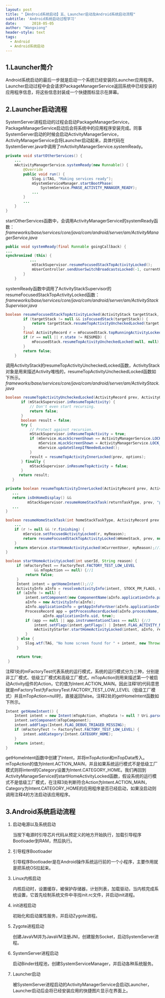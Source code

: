 ```yaml
---
layout: post
title: "【Android系统启动】五、Launcher启动及Android系统启动流程"
subtitle: 'Android系统启动过程学习'
date:       2018-05-05
author: "Wangxiong"
header-style: text
tags:
  - Android
  - Android系统启动
---
```

## 1.Launcher简介

Android系统启动的最后一步就是启动一个系统已经安装的Launcher应用程序。Launcher启动过程中会会请求PackageManagerService返回系统中已经安装的应用程序信息，将这些信息封装成一个快捷图标显示在屏幕。

## 2.Launcher启动流程

SystemServer进程启动的过程会启动PackageManagerService，PackageManagerService启动后会将系统中的应用程序安装完成。同事SystemServer启动的时候会启动ActivityManagerService，ActivityManagerService会将Launcher启动起来，具体代码在SystemServer.java中调用了mActivityManagerService.systemReady。

```java
private void startOtherServices() {
    ...
    mActivityManagerService.systemReady(new Runnable() {    
        @Override    
        public void run() {   
            Slog.i(TAG, "Making services ready");    
            mSystemServiceManager.startBootPhase(        
                SystemService.PHASE_ACTIVITY_MANAGER_READY);
            ...
        }
        ...
    }                                       
}
```

startOtherServices函数中，会调用ActivityManagerService的systemReady函数：
*frameworks/base/services/core/java/com/android/server/am/ActivityManagerService.java*

```java
public void systemReady(final Runnable goingCallback) {
...
synchronized (this) {
           ...
            mStackSupervisor.resumeFocusedStackTopActivityLocked();
            mUserController.sendUserSwitchBroadcastsLocked(-1, currentUserId);
        }
    }
```

systemReady函数中调用了ActivityStackSupervisor的resumeFocusedStackTopActivityLocked函数：*frameworks/base/services/core/java/com/android/server/am/ActivityStackSupervisor.java*

```java
boolean resumeFocusedStackTopActivityLocked(ActivityStack targetStack, ActivityRecord target, ActivityOptions targetOptions) {
        if (targetStack != null && isFocusedStack(targetStack)) {
            return targetStack.resumeTopActivityUncheckedLocked(target, targetOptions);//1
        }
        final ActivityRecord r = mFocusedStack.topRunningActivityLocked();
        if (r == null || r.state != RESUMED) {
            mFocusedStack.resumeTopActivityUncheckedLocked(null, null);
        }
        return false;
    }
```

调用ActivityStack的resumeTopActivityUncheckedLocked函数，ActivityStack对象是用来描述Activity堆栈的，resumeTopActivityUncheckedLocked函数如下所示。
*frameworks/base/services/core/java/com/android/server/am/ActivityStack.java*

```java
boolean resumeTopActivityUncheckedLocked(ActivityRecord prev, ActivityOptions options) {
       if (mStackSupervisor.inResumeTopActivity) {
           // Don't even start recursing.
           return false;
       }
       boolean result = false;
       try {
           // Protect against recursion.
           mStackSupervisor.inResumeTopActivity = true;
           if (mService.mLockScreenShown == ActivityManagerService.LOCK_SCREEN_LEAVING) {
               mService.mLockScreenShown = ActivityManagerService.LOCK_SCREEN_HIDDEN;
               mService.updateSleepIfNeededLocked();
           }
           result = resumeTopActivityInnerLocked(prev, options);
       } finally {
           mStackSupervisor.inResumeTopActivity = false;
       }
      return result;
   }
```

```java
private boolean resumeTopActivityInnerLocked(ActivityRecord prev, ActivityOptions options) {
   ...
   return isOnHomeDisplay() &&
          mStackSupervisor.resumeHomeStackTask(returnTaskType, prev, "prevFinished");
   ...                 
}
```

```java
boolean resumeHomeStackTask(int homeStackTaskType, ActivityRecord prev, String reason) {
    ...
    if (r != null && !r.finishing) {
        mService.setFocusedActivityLocked(r, myReason);
        return resumeFocusedStackTopActivityLocked(mHomeStack, prev, null);
    }
    return mService.startHomeActivityLocked(mCurrentUser, myReason);//1
}
```

```java
boolean startHomeActivityLocked(int userId, String reason) {
     if (mFactoryTest == FactoryTest.FACTORY_TEST_LOW_LEVEL
             && mTopAction == null) {//1
         return false;
     }
     Intent intent = getHomeIntent();//2
     ActivityInfo aInfo = resolveActivityInfo(intent, STOCK_PM_FLAGS, userId);
     if (aInfo != null) {
         intent.setComponent(new ComponentName(aInfo.applicationInfo.packageName, aInfo.name));
         aInfo = new ActivityInfo(aInfo);
         aInfo.applicationInfo = getAppInfoForUser(aInfo.applicationInfo, userId);
         ProcessRecord app = getProcessRecordLocked(aInfo.processName,
                 aInfo.applicationInfo.uid, true);
         if (app == null || app.instrumentationClass == null) {//3
             intent.setFlags(intent.getFlags() | Intent.FLAG_ACTIVITY_NEW_TASK);
             mActivityStarter.startHomeActivityLocked(intent, aInfo, reason);//4
         }
     } else {
         Slog.wtf(TAG, "No home screen found for " + intent, new Throwable());
     }

     return true;
 }
```

注释1处的mFactoryTest代表系统的运行模式，系统的运行模式分为三种，分别是非工厂模式、低级工厂模式和高级工厂模式，mTopAction则用来描述第一个被启动Activity组件的Action，它的值为Intent.ACTION_MAIN。因此注释1的代码意思就是mFactoryTest为FactoryTest.FACTORY_TEST_LOW_LEVEL（低级工厂模式）并且mTopAction=null时，直接返回false。注释2处的getHomeIntent函数如下所示。

```java
Intent getHomeIntent() {
    Intent intent = new Intent(mTopAction, mTopData != null ? Uri.parse(mTopData) : null);
    intent.setComponent(mTopComponent);
    intent.addFlags(Intent.FLAG_DEBUG_TRIAGED_MISSING);
    if (mFactoryTest != FactoryTest.FACTORY_TEST_LOW_LEVEL) {
        intent.addCategory(Intent.CATEGORY_HOME);
    }
    return intent;
}
```

getHomeIntent函数中创建了Intent，并将mTopAction和mTopData传入。mTopAction的值为Intent.ACTION_MAIN，并且如果系统运行模式不是低级工厂模式则将intent的Category设置为Intent.CATEGORY_HOME。我们再回到ActivityManagerService的startHomeActivityLocked函数，假设系统的运行模式不是低级工厂模式，在注释3处判断符合Action为Intent.ACTION_MAIN，Category为Intent.CATEGORY_HOME的应用程序是否已经启动，如果没启动则调用注释4的方法启动该应用程序。

## 3.Android系统启动流程

1. 启动电源以及系统启动

   当按下电源时引导芯片代码从预定义的地方开始执行，加载引导程序Bootloader到RAM，然后执行。

2. 引导程序Bootloader

   引导程序Bootloader是在Android操作系统运行前的一个小程序，主要作用就是把系统OS拉起来。

3. Linux内核启动

   内核启动时，设置缓存，被保护存储器，计划列表，加载驱动，当内核完成系统设置，它首先绘制系统文件中寻找init.rc文件，并启动init进程。

4. init进程启动

   初始化和启动属性服务，并启动Zygote进程。

5. Zygote进程启动

   创建JavaVM并为JavaVM注册JNI，创建服务Socket，启动SystemServer进程。

6. SystemServer进程启动

   启动Binder线程池，创建SystemServiceManager，并启动各种系统服务。

7. Launcher启动

   被SystemServer进程启动的ActivityManagerService会启动Launcher，Launcher启动后会将已经安装应用的快捷图片显示在界面上。